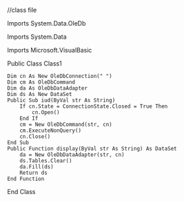 //class file

Imports System.Data.OleDb

Imports System.Data

Imports Microsoft.VisualBasic

Public Class Class1

    Dim cn As New OleDbConnection(" ")
    Dim cm As OleDbCommand
    Dim da As OleDbDataAdapter
    Dim ds As New DataSet
    Public Sub iud(ByVal str As String)
        If cn.State = ConnectionState.Closed = True Then
            cn.Open()
        End If
        cm = New OleDbCommand(str, cn)
        cm.ExecuteNonQuery()
        cn.Close()
    End Sub
    Public Function display(ByVal str As String) As DataSet
        da = New OleDbDataAdapter(str, cn)
        ds.Tables.Clear()
        da.Fill(ds)
        Return ds
    End Function
    
End Class

